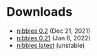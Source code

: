 # Downloads

-  [nibbles 0.2](nibbles-0.2.tgz) (Dec 21, 2021)
-  [nibbles 0.21](nibbles-0.21.tgz) (Jan 6, 2022)
-  [nibbles latest](nibbles-latest.tgz) (unstable)
